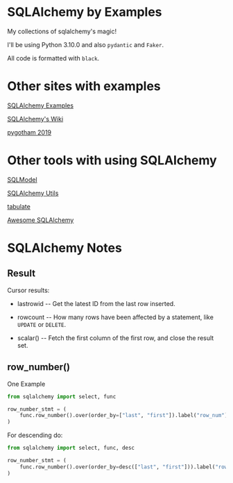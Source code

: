 # SQLAlchemy by Examples

My collections of sqlalchemy's magic!

I'll be using Python 3.10.0 and also `pydantic` and `Faker`.

All code is formatted with `black`.

# Other sites with examples

[SQLAlchemy Examples](https://github.com/sqlalchemy/sqlalchemy/tree/main/examples)

[SQLAlchemy's Wiki](https://github.com/sqlalchemy/sqlalchemy/wiki)

[pygotham 2019](https://github.com/f0rk/pygotham-2019/tree/master/code/pygotham_2019)

# Other tools with using SQLAlchemy

[SQLModel](https://github.com/tiangolo/sqlmodel)

[SQLAlchemy Utils](https://github.com/kvesteri/sqlalchemy-utils)

[tabulate](https://pypi.org/project/tabulate/)

[Awesome SQLAlchemy](https://github.com/dahlia/awesome-sqlalchemy)

# SQLAlchemy Notes

## Result

Cursor results:

- lastrowid -- Get the latest ID from the last row inserted.

- rowcount -- How many rows have been affected by a statement, like `UPDATE` or `DELETE`.

- scalar() -- Fetch the first column of the first row, and close the result set.

## row_number()

One Example

```py
from sqlalchemy import select, func

row_number_stmt = (
    func.row_number().over(order_by=["last", "first"]).label("row_num")
)
```

For descending do:

```py
from sqlalchemy import select, func, desc

row_number_stmt = (
    func.row_number().over(order_by=desc(["last", "first"])).label("row_num")
)
```
